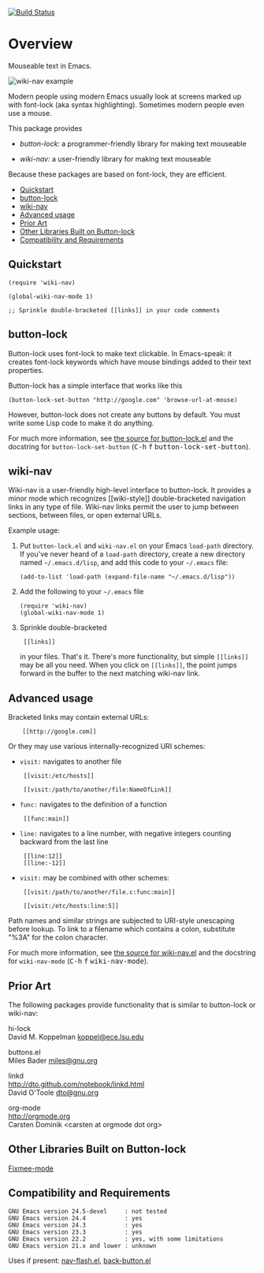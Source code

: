 [![Build Status](https://secure.travis-ci.org/rolandwalker/button-lock.png?branch=master)](http://travis-ci.org/rolandwalker/button-lock)

# Overview

Mouseable text in Emacs.

![wiki-nav example](https://raw.githubusercontent.com/rolandwalker/button-lock/master/wiki_nav_example.png)

Modern people using modern Emacs usually look at screens marked up with
font-lock (aka syntax highlighting).  Sometimes modern people even use a
mouse.

This package provides

 * *button-lock:* a programmer-friendly library for making text mouseable

 * *wiki-nav:* a user-friendly library for making text mouseable

Because these packages are based on font-lock, they are efficient.

 * [Quickstart](#quickstart)
 * [button-lock](#button-lock)
 * [wiki-nav](#wiki-nav)
 * [Advanced usage](#advanced-usage)
 * [Prior Art](#prior-art)
 * [Other Libraries Built on Button-lock](#other-libraries-built-on-button-lock)
 * [Compatibility and Requirements](#compatibility-and-requirements)

## Quickstart

```elisp
(require 'wiki-nav)
 
(global-wiki-nav-mode 1)
 
;; Sprinkle double-bracketed [[links]] in your code comments
```

## button-lock

Button-lock uses font-lock to make text clickable.  In Emacs-speak: it
creates font-lock keywords which have mouse bindings added to their
text properties.

Button-lock has a simple interface that works like this

```elisp
(button-lock-set-button "http://google.com" 'browse-url-at-mouse)
```

However, button-lock does not create any buttons by default.  You must write
some Lisp code to make it do anything.

For much more information, see [the source for button-lock.el](https://github.com/rolandwalker/button-lock/blob/master/button-lock.el)
and the docstring for `button-lock-set-button` (<kbd>C-h</kbd> <kbd>f</kbd> <kbd>button-lock-set-button</kbd>).

## wiki-nav

Wiki-nav is a user-friendly high-level interface to button-lock.  It
provides a minor mode which recognizes [[wiki-style]] double-bracketed
navigation links in any type of file.  Wiki-nav links permit the user
to jump between sections, between files, or open external URLs.

Example usage:

1. Put `button-lock.el` and `wiki-nav.el` on your Emacs `load-path`
   directory.  If you've never heard of a `load-path` directory, create a
   new directory named `~/.emacs.d/lisp`, and add this code to your
   `~/.emacs` file:

	```elisp
	(add-to-list 'load-path (expand-file-name "~/.emacs.d/lisp"))
	```

2. Add the following to your `~/.emacs` file

	```elisp
	(require 'wiki-nav)
	(global-wiki-nav-mode 1)
	```

3. Sprinkle double-bracketed

		[[links]]

	in your files.  That's it.  There's more functionality, but simple `[[links]]`
	may be all you need.  When you click on `[[links]]`, the point jumps forward
	in the buffer to the next matching wiki-nav link.

## Advanced usage

Bracketed links may contain external URLs:

		[[http://google.com]]

Or they may use various internally-recognized URI schemes:

 * `visit:` navigates to another file

		[[visit:/etc/hosts]]

		[[visit:/path/to/another/file:NameOfLink]]

 * `func:` navigates to the definition of a function

		[[func:main]]

 * `line:` navigates to a line number, with negative integers
   counting backward from the last line

		[[line:12]]
		[[line:-12]]

 * `visit:` may be combined with other schemes:

		[[visit:/path/to/another/file.c:func:main]]

		[[visit:/etc/hosts:line:5]]

Path names and similar strings are subjected to URI-style unescaping before
lookup.  To link to a filename which contains a colon, substitute "%3A" for
the colon character.

For much more information, see [the source for wiki-nav.el](https://github.com/rolandwalker/button-lock/blob/master/wiki-nav.el)
and the docstring for `wiki-nav-mode` (<kbd>C-h</kbd> <kbd>f</kbd> <kbd>wiki-nav-mode</kbd>).

## Prior Art

The following packages provide functionality that is similar to button-lock
or wiki-nav:

hi-lock  
David M. Koppelman <koppel@ece.lsu.edu>

buttons.el  
Miles Bader <miles@gnu.org>

linkd  
<http://dto.github.com/notebook/linkd.html>  
David O'Toole <dto@gnu.org>

org-mode  
<http://orgmode.org>  
Carsten Dominik &lt;carsten at orgmode dot org&gt;

## Other Libraries Built on Button-lock

[Fixmee-mode](http://github.com/rolandwalker/fixmee)

## Compatibility and Requirements

	GNU Emacs version 24.5-devel     : not tested
	GNU Emacs version 24.4           : yes
	GNU Emacs version 24.3           : yes
	GNU Emacs version 23.3           : yes
	GNU Emacs version 22.2           : yes, with some limitations
	GNU Emacs version 21.x and lower : unknown

Uses if present: [nav-flash.el](http://github.com/rolandwalker/nav-flash), [back-button.el](http://github.com/rolandwalker/back-button)
